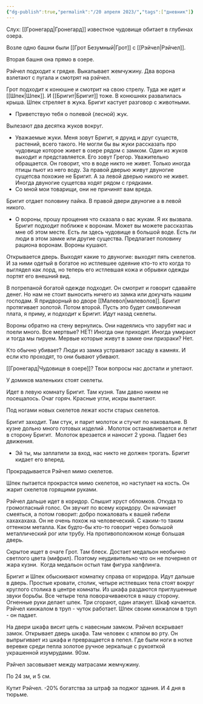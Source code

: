 ```yaml
---
{"dg-publish":true,"permalink":"/20 апреля 2023/","tags":["дневник"]}
---
```


Слух: [[Гронегард\|Гронегард]] известное чудовище обитает в глубинах озера.

Возле одно башни были [[Грот Безумный\|Грот]] с [[Рэйчел\|Рэйчел]].

Вторая башня она прямо в озере.

Рэйчел подходит к грядке. Выкапывает жемчужину. Два ворона взлетают с пугала и смотрят на рэйчел.

Грот подходит к конюшне и смотрит на свою стрелу. Туда же идет и [[Шпек\|Шпек]]. И [[Бригит\|Бригит]] тоже. В конюшнях развалилась крыша. Шпек стреляет в жука. Бригит кастует разговор с животными.

- Приветствую тебя о полевой (лесной) жук.

Вылезают два десятка жуков вокруг.

- Уважаемые жуки. Меня зовут Бригит, я друид и друг существ, растений, всего такого. Не могли бы вы жуки рассказать про чудовище которое живет в озере рядом с замком. Один из жуков выходит и представляется. Его зовут Грегор. Уважительно обращается. Он говорит, что в воде никто не живет. Только иногда птицы пьют из него воду. За правой дверью живут двуногие сущетсва похожие не Бригит. А за левой дверью никого не живет. Иногда двуногие сущетсва ходят рядом с грядками.
- Со мной мои товарищи, они не причинят вам вреда.

Бригит отдает половину пайка. В правой двери двуногие а в левой никого.

- О вороны, прошу прощения что сказала о вас жукам. Я их вызвала. Бригит подходит поближе к воронам. Может вы можете рассказтаь мне об этом месте. Есть ли здесь чудовище в большой воде. Есть ли люди в этом замке или другие существа. Предлагает половину рациона воронам. Вороны кушают.

Открывается дверь. Выходят какие то двуногие: выходят пять скелетов. И за ними одетый в богатое но истлевшее одеяние кто-то кто когда то выглядел как лорд, но теперь его истлевшая кожа и обрывки одежды портят его внешний вид.

В потрепаной богатой одежде подходит. Он смотрит и говорит сдавайте денег. Но нам не стоит выносить ничего из замка или докучать нашим господам. Я придворный во дворе [[Малевол\|малеволов]]. Бригит протягивает золотой. Потом второй. Пусть это будет символичная плата, я приму, и подходит к Бригит. Идут назад скелеты.

Вороны обратно на стену вернулись. Они надеялись что зарубят нас и поели много. Все мертвые? НЕТ! Иногда они приходят. Иногда умирают и тогда мы пируем. Мервые которые живут в замке они призраки? Нет.

Кто обычно убивает? Люди из замка устраивают засаду в камнях. И если кто проходят, то они бывают убивают.

[[Гронегард\|Чудовище в озере]]? Твои вопросы нас достали и улетают.

У домиков маленьких стоят скелеты.

Идет в левую комнату Бригит. Там кузня. Там давно никем не посещалось. Очаг горяч. Красные угли, искры вылетают.

Под ногами новых скелетов лежат кости старых скелетов.

Бригит заходит. Там стук, и парит молоток и стучит по наковальне. В кузне дольно много готовых изделий . Молоток останавливается и летит в сторону Бригит.  Молоток врезается и наносит 2 урона. Падает без движения.

- Эй ты, мы заплатили за вход, нас никто не должен трогать. Бригит кидает его вперед.

Прокрадывается Рэйчел мимо скелетов.

Шпек пытается прокрастся мимо скелетов, но наступает на кость. Он жарит скелетов горящими руками.

Рэйчел дальше идет в коридор. Слышит хруст обломков. Откуда то громогласный голос. Он звучит по всему коридору. Он начинает смеяться, а потом говорит: добро пожаловать к вашей гибели хахахахаха. Он не очень похож на человеческий. С каким-то таким оттенком металла. Как будто-бы кто-то говорит через большой металлический рог или трубу. На противоположном конце большая дверь.

Скрытое ищет в очаге Грот. Там блеск. Достает медальон необычно светлого цвета (мифрил). Поэтому неудивительно что он не почернел от жара кузни.  Когда медальон остыл там фигура халфлинга.

Бригит и Шпек обыскивают комнатку справа от коридора. Идут дальше в дверь. Простые кровати, столик, четыре истлевших тела стоят вокруг круглого столика в центре комнаты. Из шкафа раздаются приглушенные звуки борьбы. Все четыре тела поворачиваеются в нашу сторону. Огненные руки делает шпек. Три сгорают, один атакует. Шкаф качается. Рэйчел кинжалом в труп - чуток работает. Шпек своим кинжалом в труп - он падает. 

На двери шкафа висит цепь с навесным замком. Рэйчел вскрывает замок. Открывает дверь шкафа. Там человек с кляпом во рту. Он выпрыгивает из шкафа и превращается в пепел. Где были ноги в нотке веревке среди пепла золотое ручное зеркальце с рукояткой украшенной изумрудами. 90зм.

Рэйчел засовывает между матрасами жемчужину.

По 24 зм, и 5 см.

Кутит Рэйчел. -20% богатства за штраф за поджог здания. И 4 дня в тюрьме.